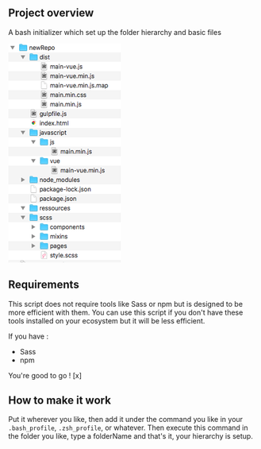 ## Project overview

A bash initializer which set up the folder hierarchy and basic files 

![alt text](./readme_hierarchy_picture.png)

## Requirements

This script does not require tools like Sass or npm but is designed to be more efficient with them. You can use this script if you don't have these tools installed on your ecosystem but it will be less efficient.

If you have :
   - Sass
   - npm
   
You're good to go ! [x]


## How to make it work

Put it wherever you like, then add it under the command you like in your `.bash_profile`, `.zsh_profile`, or whatever.
Then execute this command in the folder you like, type a folderName and that's it, your hierarchy is setup.

